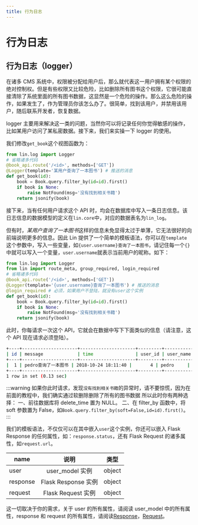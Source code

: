 ```yaml
---
title: 行为日志
---
```


# <H2Icon /> 行为日志

## 行为日志（logger）

在诸多 CMS 系统中，权限被分配给用户后，那么就代表这一用户拥有某个权限的绝对控制权。但是有些权限又比较危险，比如删除所有图书这个权限，它很可能直接清除了系统里面的所有图书数据，这显然是一个危险的操作。那么这么危险的操作，如果发生了，作为管理员你该怎么办了。很简单，找到该用户，并禁用该用户，随后联系开发者，恢复数据。

logger 主要用来解决这一类的问题，当然你可以将记录任何你觉得敏感的操作，比如某用户访问了某私密数据。接下来，我们来实操一下 logger 的使用。

我们修改`get_book`这个视图函数为：

```py
from lin.log import Logger
# 省略诸多代码
@book_api.route('/<id>', methods=['GET'])
@Logger(template='某用户查询了一本图书') # 推送的消息
def get_book(id):
    book = Book.query.filter_by(id=id).first()
    if book is None:
        raise NotFound(msg='没有找到相关书籍')
    return jsonify(book)
```

接下来，当有任何用户请求这个 API 时，均会在数据库中写入一条日志信息。该日志信息的数据模型的定义在`lin.core`中，对应的数据表名为`lin_log`。

但有时，*某用户查询了一本图书*这样的信息未免显得太过于单薄，它无法很好的向前端说明更多的信息。因此 Lin 提供了一个简单的模板语法，你可以在`template`这个参数中，写入一些变量，如`{user.username}查询了一本图书`，请记住每一个`{}`中就可以写入一个变量，`user.username`就表示当前用户的昵称。如下：

```py
from lin.log import Logger
from lin import route_meta, group_required, login_required
# 省略诸多代码
@book_api.route('/<id>', methods=['GET'])
@Logger(template='{user.username}查询了一本图书') # 推送的消息
@login_required # 必须，如果用户不登陆，就没有user这个实例
def get_book(id):
    book = Book.query.filter_by(id=id).first()
    if book is None:
        raise NotFound(msg='没有找到相关书籍')
    return jsonify(book)
```

此时，你每请求一次这个 API，它就会在数据中写下下面类似的信息（请注意，这个 API 现在请求必须登陆）。

```bash
+----+---------------------+---------------------+---------+-----------+-------------+--------+------------+-----------+
| id | message             | time                | user_id | user_name | status_code | method | path       | authority |
+----+---------------------+---------------------+---------+-----------+-------------+--------+------------+-----------+
|  1 | pedro查询了一本图书 | 2018-10-24 18:11:40 |       4 | pedro     |         200 | GET    | /v1/book/1 |           |
+----+---------------------+---------------------+---------+-----------+-------------+--------+------------+-----------+
1 row in set (0.13 sec)
```

:::warning
如果你此时请求，发现`没有找到相关书籍`的异常时，请不要惊慌，因为在前面的教程中，我们确实通过软删除删除了所有的图书数据
所以此时你有两种选择：
一、前往数据库将 delete_time 置为 NULL。
二、在 filter_by 函数中，将 soft 参数置为 False，如`Book.query.filter_by(soft=False,id=id).first()`。
:::

我们的模板语法，不仅仅可以在其中嵌入`user`这个实例，你还可以嵌入 Flask Response 的任何属性，如：`response.status`，还有 Flask Request 的诸多属性，如`request.url`。

| name     |        说明         |  类型  |
| -------- | :-----------------: | :----: |
| user     |   user_model 实例   | object |
| response | Flask Response 实例 | object |
| request  | Flask Request 实例  | object |

这一切取决于你的需求，关于 user 的所有属性，请阅读 user_model 中的所有属性，response 和 request 的所有属性，请阅读[Response](http://flask.pocoo.org/docs/1.0/api/#response-objects)，[Request](http://flask.pocoo.org/docs/1.0/api/#incoming-request-data)。

<!-- ## 消息推送（notify）

notify 是一种消息推送的解决方案，它基于 SSE（Server Sent Events）,关于 SSE 你可以简单的理解为它是一种类 Websocket 的通信方式，
具体细节请你阅读[MDN 官网](https://developer.mozilla.org/zh-CN/docs/Server-sent_events/EventSource)。

notify 主要用来解决服务器向前端推送消息，例如当购物小程序中，某用户配送一件商品，这是服务器向 CMS 前端推送该消息，然后管理员看到消息通知配送员配送。
接下来，我们来实操一下 notify 插件的使用。

我们再次修改`get_book`这个视图函数为：

```py
from lin.log import Logger
from lin.notify import Notify
# 省略代码。。。
@book_api.route('/<id>', methods=['GET'])
@Logger(template='{user.username}查询了一本图书')
@Notify(template='{user.username}查询了一本图书', event='queryBook')
@login_required
def get_book(id):
    book = Book.query.filter_by(id=id).first()
    if book is None:
        raise NotFound(msg='没有找到相关书籍')
    return jsonify(book)
```

在 Notify 的构造函数中你可以传入诸多参数，其中`template`与`event`为必传，template 的用法与 Logger 的 template 用法完全一致，而 event 为当前推送事件的名称。

你可能会奇怪，为什么需要多加一个 event 参数，因为对于 CMS 来说，管理员需要决定某些用户可接受的推送消息，有一些消息只能推送到某些人。因此请开发者你谨慎使用 event 这个属性，因为有些推送消息不能让某些人知道。

接下来，当任何用户访问该 API 时，CMS 前端便可以接受到一条推送消息，关于真正的实现效果，[参考]()。 -->

<RightMenu />
